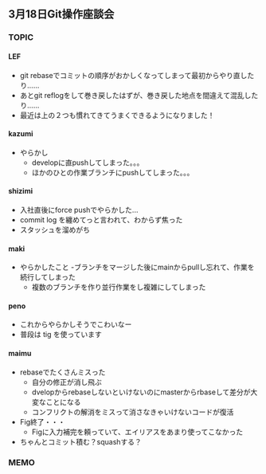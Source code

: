 ## 3月18日Git操作座談会

### TOPIC

#### LEF
- git rebaseでコミットの順序がおかしくなってしまって最初からやり直したり……
- あとgit reflogをして巻き戻したはずが、巻き戻した地点を間違えて混乱したり……
- 最近は上の２つも慣れてきてうまくできるようになりました！

#### kazumi
- やらかし
  - developに直pushしてしまった。。。
  - ほかのひとの作業ブランチにpushしてしまった。。。

#### shizimi
- 入社直後にforce pushでやらかした...
- commit log を纏めてっと言われて、わからず焦った
- スタッシュを溜めがち

#### maki
- やらかしたこと
  -ブランチをマージした後にmainからpullし忘れて、作業を続行してしまった
  - 複数のブランチを作り並行作業をし複雑にしてしまった

#### peno

- これからやらかしそうでこわいなー
- 普段は tig を使っています

#### maimu

 - rebaseでたくさんミスった
   - 自分の修正が消し飛ぶ
   - dvelopからrebaseしないといけないのにmasterからrbaseして差分が大変なことになる
   - コンフリクトの解消をミスって消さなきゃいけないコードが復活
 - Fig終了・・・
   - Figに入力補完を頼っていて、エイリアスをあまり使ってこなかった
 - ちゃんとコミット積む？squashする？


### MEMO

